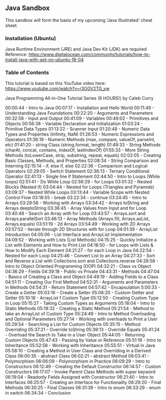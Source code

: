 ## Java Sandbox
This sandbox will form the basis of my upcoming 'Java Illustrated' cheat sheet.

### Installation (Ubuntu)
Java Runtime Environment (JRE) and Java Dev Kit (JDK) are required
Reference:
https://www.digitalocean.com/community/tutorials/how-to-install-java-with-apt-on-ubuntu-18-04

### Table of Contents

This tutorial is based on this YouTube video here:
https://www.youtube.com/watch?v=r3GGV2TG_vw

Java Programming All-in-One Tutorial Series (6 HOURS!) by Caleb Curry

00:00:44 - Intro to Java
00:07:17 - Installation and Hello World
00:11:49 - Understanding Java Foundations
00:22:20 - Arguments and Parameters
00:32:58 - Input and Output
00:41:09 - Variables
00:49:02 - Primitives and Objects
00:56:38 - Variable Declaration and Initialization
01:03:24 - Primitive Data Types
01:13:22 - Scanner Input
01:20:48 - Numeric Data Types and Properties (Infinity, NaN)
01:26:53 - Numeric Expressions and Operators
01:36:19 - Numeric Methods (max, compare, valueOf, parseInt, etc)
01:41:20 - string Class (string.format, length)
01:49:33 - String Methods (charAt, concat, contains, indexOf, lastIndexOf)
01:55:33 - More String Methods (toLowerCase, strip, substring, repeat, equals)
02:02:05 - Creating Basic Classes, Methods, and Properties
02:08:34 - String Comparison and Interning
02:15:14 - if, else if, else
02:22:36 - Comparison and Logical Operators
02:29:05 - Switch Statement
02:36:13 - Ternary Conditional Operator
02:41:13 - Single line if Statement
02:44:50 - Intro to Loops (While loops)
02:51:41 - Do While Loop
02:56:29 - for Loops
03:01:32 - Nested Blocks (Nested if)
03:04:44 - Nested for Loops (Triangles and Pyramids)
03:09:37 - Nested While Loops
03:13:44 - Variable Scope with Nested Control Flow
03:18:55 - break
03:22:34 - continue
03:24:45 - Intro to Arrays
03:29:58 - Working with Arrays
03:34:42 - Arrays toString and Arrays deeptoString
03:36:45 - Array Values from Input and for Loop
03:40:48 - Search an Array with for Loop
03:43:57 - Arrays.sort and Arrays.parallelSort
03:46:13 - Array Methods (Arrays.fill, Arrays.asList, Arrays.equals)
03:51:19 - 2d Arrays
03:54:49 - Working with 2D Arrays
03:57:52 - Iterate through 2D Structures with for Loop
04:01:39 - ArrayList Introduction
04:05:06 - List Interface and ArrayList Implementation
04:09:52 - Working with Lists (List Methods)
04:15:25 - Quickly Initialize a List with Elements and How to Print List
04:18:50 - for Loops with Lists & How to Modify Each Element
04:21:27 - for each Loop in Java
04:22:54 - Nested for each Loop
04:25:46 - Convert List to an Array
04:27:33 - Sort and Reverse a List with Collections.sort and Collections.reverse
04:28:58 - Intro to Object Oriented Programming (OOP)
04:32:21 - Class vs Object
04:36:29 - Fields
04:39:18 - Public vs Private
04:43:31 - Methods
04:47:04 - Basics of Creating a Class and Object
04:49:19 - Adding Fields to a Class
04:51:11 - Creating Our First Method
04:52:31 - Arguments and Parameters in Methods
04:54:31 - Return Statement
04:57:42 - Encapsulation
5:00:33 - Create a Getter
05:03:16 - Create a Setter
05:06:20 - Custom Getter and Setter
05:10:18 - ArrayList f Custom Type
05:12:50 - Creating Custom Type in Loop
05:15:27 - Taking Custom Types as Arguments
05:18:04 - Intro to Static Methods
05:19:32 - Creating a Static Method
05:21:54 - Method to take an ArrayList of Custom Type
05:24:49 - Intro to Method Overloading and Optional Parameters
05:27:14 - Working with overloads to Print a User
05:29:54 - Searching a List for Custom Objects
05:35:15 - Method Overriding
05:37:21 - Override toString
05:39:13 - Override Equals
05:41:24 - Overload the Search to Take in a User Object
05:44:05 - Returning Custom Objects
05:47:43 - Passing by Value or Reference
05:51:16 - Intro to Inheritance
05:52:58 - Working with Inheritance
05:55:51 - Virtual in Java
05:58:10 - Creating a Method in User Class and Overriding in a Derived Class
06:00:35 - abstract Class
06:02:21 - abstract Method
06:03:41 - Polymorphism
06:06:09 - Polymorphism in Practice
06:09:29 - Intro to Constructors
06:12:49 - Creating the Default Constructor
06:14:57 - Custom Constructors
06:17:07 - Invoke Parent Class Methods with super keyword
06:19:04 - Readonly Fields Assigned with Constructor
06:21:40 - Intro to Interfaces
06:25:57 - Creating an Interface for Functionality
06:29:20 - Final Methods
06:30:25 - Final Classes
06:31:39 - Intro to enum
06:33:29 - enum in switch
06:34:34 - Conclusion
